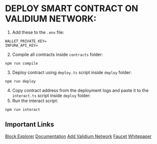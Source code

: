 # DEPLOY SMART CONTRACT ON VALIDIUM NETWORK:

1. Add these to the `.env` file:

```
WALLET_PRIVATE_KEY=
INFURA_API_KEY=
```

2. Compile all contracts inside `contracts` folder:

```
npm run compile
```

3. Deploy contract using `deploy.ts` script inside `deploy` folder:

```
npm run deploy
```

4. Copy contract address from the deployment logs and paste it to the `interact.ts` script inside `deploy` folder:
5. Run the interact script:

```
npm run interact
```

## Important Links

[Block Explorer](https://devnet.explorer.validium.network)
[Documentation](https://validium.gitbook.io/docs)
[Add Validium Network](https://validium.gitbook.io/docs/connect-to-validium)
[Faucet](https://devnet.faucet.validium.network/)
[Whitepaper](https://docsend.com/view/5c85m6dfy3v4rren)
